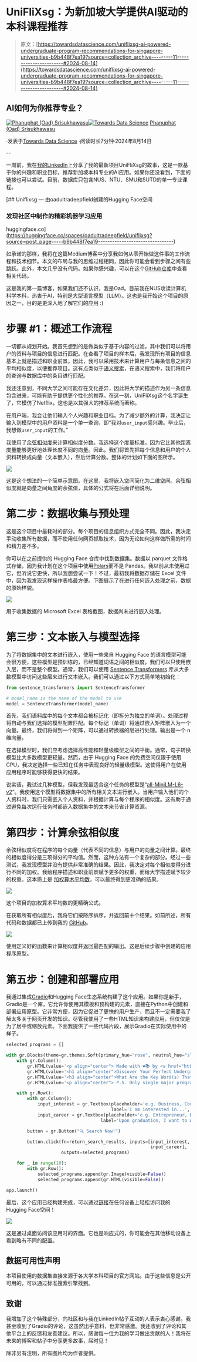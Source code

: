 # UniFliXsg：为新加坡大学提供AI驱动的本科课程推荐

> 原文：[https://towardsdatascience.com/uniflixsg-ai-powered-undergraduate-program-recommendations-for-singapore-universities-b9b448f7ea19?source=collection_archive---------11-----------------------#2024-08-14](https://towardsdatascience.com/uniflixsg-ai-powered-undergraduate-program-recommendations-for-singapore-universities-b9b448f7ea19?source=collection_archive---------11-----------------------#2024-08-14)

## AI如何为你推荐专业？

[](https://oadultradeepfield.medium.com/?source=post_page---byline--b9b448f7ea19--------------------------------)[![Phanuphat (Oad) Srisukhawasu](../Images/9267b36dccb1782caa4017ca6f0656f3.png)](https://oadultradeepfield.medium.com/?source=post_page---byline--b9b448f7ea19--------------------------------)[](https://towardsdatascience.com/?source=post_page---byline--b9b448f7ea19--------------------------------)[![Towards Data Science](../Images/a6ff2676ffcc0c7aad8aaf1d79379785.png)](https://towardsdatascience.com/?source=post_page---byline--b9b448f7ea19--------------------------------) [Phanuphat (Oad) Srisukhawasu](https://oadultradeepfield.medium.com/?source=post_page---byline--b9b448f7ea19--------------------------------)

·发表于[Towards Data Science](https://towardsdatascience.com/?source=post_page---byline--b9b448f7ea19--------------------------------) ·阅读时长7分钟·2024年8月14日

--

一周前，我在[我的LinkedIn](https://www.linkedin.com/in/psrisukhawasu/)上分享了我的最新项目UniFliXsg的故事，这是一款基于你的兴趣和职业目标，推荐新加坡本科专业的AI应用。如果你还没看到，下面的链接也可以尝试。目前，数据库只包含NUS、NTU、SMU和SUTD的单一专业课程。

[](https://huggingface.co/spaces/oadultradeepfield/uniflixsg?source=post_page-----b9b448f7ea19--------------------------------) [## Uniflixsg — 由oadultradeepfield创建的Hugging Face空间

### 发现社区中制作的精彩机器学习应用

huggingface.co](https://huggingface.co/spaces/oadultradeepfield/uniflixsg?source=post_page-----b9b448f7ea19--------------------------------)

如承诺的那样，我将在这篇Medium博客中分享我如何从零开始做这件事的工作流程和技术细节。本文的布局与我的思维过程相同，因此你可能会看到步骤之间有些跳跃。此外，本文几乎没有代码。如果你感兴趣，可以在这个[GitHub仓库](https://github.com/oadultradeepfield/UniFliXsg/)中查看相关代码。

这是我的第一篇博客，如果我们还不认识，我是Oad。目前我在NUS攻读计算机科学本科，热衷于AI，特别是大型语言模型（LLM）。这也是我开始这个项目的原因之一，目的是更深入地了解它们的应用 :)

# 步骤 #1：概述工作流程

一切都从规划开始。我首先想到的是做类似于基于内容的过滤，其中我们可以将用户的资料与项目的信息进行匹配。在查看了项目的样本后，我发现所有项目的信息基本上就是描述和职业前景。因此，我可以采用技术来计算用户与每条信息之间的平均相似度，以便推荐项目。这有点类似于[语义搜索](https://en.wikipedia.org/wiki/Semantic_search)，在语义搜索中，我们将用户的查询与数据库中的条目进行匹配。

我还注意到，不同大学之间可能存在文化差异，因此将大学的描述作为另一条信息包含进来，可能有助于提供更个性化的推荐。在这一刻，UniFliXsg这个名字诞生了，它模仿了Netflix，这也是以其强大的推荐系统而著称。

在用户端，我会让他们输入个人兴趣和职业目标。为了减少额外的计算，我决定让输入到模型中的用户资料是一个单一查询，即“我对`user_input`感兴趣。毕业后，我想做`user_input`的工作。”

我使用了[余弦相似度](https://en.wikipedia.org/wiki/Cosine_similarity)来计算相似度分数。我选择这个度量标准，因为它比其他距离度量能够更好地处理长度不同的向量。因此，我们将首先把每个信息和用户的个人资料转换成向量（文本嵌入），然后计算分数。整体的计划如下面的图所示。

![](../Images/d9d804d8dd360ea5e8b4ce8e2c5f7b9d.png)

这是这个想法的一个简单示意图。在这里，我将嵌入空间简化为二维空间。余弦相似度就是向量之间角度的余弦值，具体的公式将在后面详细说明。

# 第二步：数据收集与预处理

这是这个项目中最耗时的部分。每个项目的信息组织方式完全不同。因此，我决定手动收集所有数据，而不使用任何网页抓取技术，因为无论如何这样做所需的时间和精力差不多。

你可以在之前提供的 Hugging Face 仓库中找到数据集。数据以 parquet 文件格式存储，因为我计划在这个项目中使用[Polars](https://pola.rs/)而不是 Pandas。我以前从未使用过它，但听说它更快，所以我想尝试一下！不过，最初我将数据存储在 Excel 文件中，因为我发现这样操作表格最方便。下图展示了在进行任何嵌入处理之前，数据的原始样貌。

![](../Images/ef369387568ef6fc554017c2fb1d6700.png)

用于收集数据的 Microsoft Excel 表格截图，数据尚未进行嵌入处理。

# 第三步：文本嵌入与模型选择

为了将数据集中的文本进行嵌入，使用一些来自 Hugging Face 的语言模型可能会很方便，这些模型是预训练的，已经知道词语之间的相似度。我们可以只使用嵌入层，而不是整个模型。通常，我们可以使用 [Sentence Transformers](https://huggingface.co/sentence-transformers) 库从大多数模型中访问这些层来进行文本嵌入。我们可以通过以下方式简单地初始化：

```py
from sentence_transformers import SentenceTransformer

# model_name is the name of the model to use
model = SentenceTransformer(model_name)
```

首先，我们语料库中的每个文本都会被标记化（即拆分为独立的单词）。处理过程将自动与我们选择的模型配置匹配。每个标记（单词）将通过嵌入矩阵嵌入为一个向量。最终，我们将得到一个矩阵，可以通过转换器的层进行处理。输出是一个 n 维向量。

在选择模型时，我们应考虑选择高性能和轻量级模型之间的平衡。通常，句子转换模型比大多数模型更轻量。然而，由于 Hugging Face 的免费空间仅限于使用 CPU，我决定选择一些已知在任务中表现良好的轻量级模型。这使得用户在使用应用程序时能够获得更快的结果。

说实话，我试过几种模型，但我发现最适合这个任务的模型是“[all-MiniLM-L6-v2](https://huggingface.co/sentence-transformers/all-MiniLM-L6-v2)”。我使用这个模型将数据集中的所有相关文本进行嵌入。当用户输入他们的个人资料时，我们只需嵌入个人资料，并根据计算与每个程序的相似度。这有助于通过避免每次运行任务时都嵌入数据集中的文本来节省计算资源。

# 第四步：计算余弦相似度

余弦相似度将在程序的每个向量（代表不同的信息）与用户的向量之间计算。最终的相似度得分是三项得分的平均值。然而，这种方法有一个复杂的部分。经过一些测试，我发现模型并没有提供非常准确的结果。因此，我决定对每个相似度得分进行不同的加权。我给程序描述和职业前景赋予更多的权重，而给大学描述赋予较少的权重。这本质上是 [加权算术平均数](https://en.wikipedia.org/wiki/Weighted_arithmetic_mean)，可以最终得到更准确的结果。

![](../Images/4def4740fb6d4fda5af2aec172ec9073.png)

这个项目的加权算术平均数的更精确公式。

在获取所有相似度后，我将它们按降序排序，并返回前十个结果。如前所述，所有代码和数据都已上传到我的 [GitHub](https://github.com/oadultradeepfield)。

![](../Images/e8dadab9811abe0f0f1d20692e429730.png)

使用定义好的函数来计算相似度并返回最匹配的输出。这是后续步骤中创建的应用程序原型。

# 第五步：创建和部署应用

我通过集成[Gradio](https://www.gradio.app/)和Hugging Face生态系统构建了这个应用。如果你是新手，Gradio是一个库，它允许你使用其模板和预构建的元素，直接在Python中创建和部署应用原型。它非常方便，因为它促进了更快的用户生产，而且不一定需要我了解太多关于网页开发的知识。尽管我使用了一些HTML知识来构建应用，但仅仅是为了居中或缩放元素。下面我提供了一些代码片段，展示Gradio在实际使用中的样子。

```py
selected_programs = []

with gr.Blocks(theme=gr.themes.Soft(primary_hue="rose", neutral_hue="slate", font=gr.themes.GoogleFont("Inter"))) as app:
    with gr.Column():
        gr.HTML(value='<p align="center"> Made with ❤️📚 by <a href="https://www.instagram.com/oadultradeepfield/"> @oadultradeepfield </a> </p>', visible=True)
        gr.HTML(value='<h1 align="center">Discover Your Perfect Undergraduate Program in Singapore with AI-Powered Matching!</h1>', visible=True)
        gr.HTML(value='<h3 align="center">What Are the Key Word(s) That Best Describe You?</h2>', visible=True)
        gr.HTML(value='<p align="center"> P.S. Only single major programs will be shown. 😉 <br> You can also try out instantly with the example keywords. 🚀 </p>', visible=True)

    with gr.Row():
        with gr.Column():
            input_interest = gr.Textbox(placeholder='e.g. Business, Coding, Data Analysis, etc.',
                                        label='I am interested in...', scale=3)
            input_career = gr.Textbox(placeholder='e.g. Entrepreneur, Data Scientist, Software Engineer, etc.',
                                    label='Upon graduation, I want to work as...', scale=3)

        button = gr.Button("🔍 Search Now!")

        button.click(fn=return_search_results, inputs=[input_interest, 
                                                       input_career],
                     outputs=selected_programs)  

    for _ in range(10):
        with gr.Row():
            selected_programs.append(gr.Image(visible=False))
            selected_programs.append(gr.HTML(visible=False))

app.launch()
```

最后，这个应用已经构建完成，可以通过[链接](https://huggingface.co/spaces/oadultradeepfield/uniflixsg)在任何设备上轻松访问我的Hugging Face空间！

![](../Images/48eda7617fa06d0a8d80ccbaf9740588.png)

这是通过桌面访问该应用时的界面。它也是响应式的，你可能会在其他移动设备上看到略有不同的配置。

## 数据可用性声明

本项目使用的数据集直接来源于各大学本科项目的官方网站。由于这些信息是公开可用的，可以通过标准搜索引擎找到。

## 致谢

我增加了这个特殊部分，向社区和与我在LinkedIn帖子互动的人表示衷心感谢。我甚至收到了Gradio的评论，这虽然出乎意料，但非常感激。我还收到了评论和其他平台上的反馈和友善建议。所以，感谢每一位为我的学习做出贡献的人！我将在未来的博客和帖子中分享更多故事，届时见！

除非另有注明，所有图片均为作者提供。
